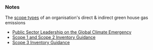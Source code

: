 <br>

### Notes

The [scope types](references/scope.csv) of an organisation's direct & indirect green house gas emissions

* [Public Sector Leadership on the Global Climate Emergency](https://www.gov.scot/publications/public-sector-leadership-global-climate-emergency/)
* [Scope 1 and Scope 2 Inventory Guidance](https://www.epa.gov/climateleadership/scope-1-and-scope-2-inventory-guidance)
* [Scope 3 Inventory Guidance](https://www.epa.gov/climateleadership/scope-3-inventory-guidance)

<br>
<br>

<br>
<br>

<br>
<br>

<br>
<br>
